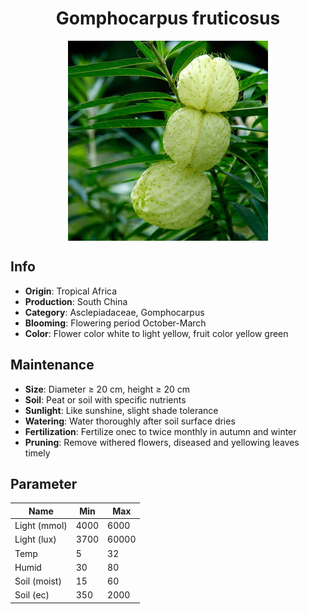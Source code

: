 <h1 align='center'>Gomphocarpus fruticosus</h1>
<p align="center">
    <img 
        align='center'
        width='320'
        src="../images/gomphocarpus fruticosus.png" 
        alt='Gomphocarpus fruticosus' />
</p>

## Info

 - **Origin**: Tropical Africa
 - **Production**: South China
 - **Category**: Asclepiadaceae, Gomphocarpus
 - **Blooming**: Flowering period October-March
 - **Color**: Flower color white to light yellow, fruit color yellow green

## Maintenance

 - **Size**: Diameter ≥ 20 cm, height ≥ 20 cm
 - **Soil**: Peat or soil with specific nutrients
 - **Sunlight**: Like sunshine, slight shade tolerance
 - **Watering**: Water thoroughly after soil surface dries
 - **Fertilization**: Fertilize onec to twice monthly in autumn and winter
 - **Pruning**: Remove withered flowers, diseased and yellowing leaves timely

## Parameter

| Name         | Min  | Max   |
|--------------|------|-------|
| Light (mmol) | 4000 | 6000  |
| Light (lux)  | 3700 | 60000 |
| Temp         | 5    | 32    |
| Humid        | 30   | 80    |
| Soil (moist) | 15   | 60    |
| Soil (ec)    | 350  | 2000  |